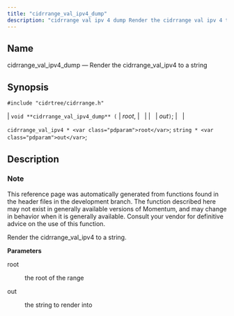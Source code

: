 ```yaml
---
title: "cidrrange_val_ipv4_dump"
description: "cidrrange val ipv 4 dump Render the cidrrange val ipv 4 to a string void cidrrange val ipv 4 dump root out cidrrange val ipv 4 root string out This reference page was automatically generated from functions found in the header files in the development branch The function described here..."
---
```


<a name="apis.cidrrange_val_ipv4_dump"></a> 
## Name

cidrrange_val_ipv4_dump — Render the cidrrange_val_ipv4 to a string

## Synopsis

`#include "cidrtree/cidrrange.h"`

| `void **cidrrange_val_ipv4_dump** (` | <var class="pdparam">root</var>, |   |
|   | <var class="pdparam">out</var>`)`; |   |

`cidrrange_val_ipv4 * <var class="pdparam">root</var>`;
`string * <var class="pdparam">out</var>`;<a name="idp48376192"></a> 
## Description

### Note

This reference page was automatically generated from functions found in the header files in the development branch. The function described here may not exist in generally available versions of Momentum, and may change in behavior when it is generally available. Consult your vendor for definitive advice on the use of this function.

Render the cidrrange_val_ipv4 to a string.

**<a name="idp48379056"></a> Parameters**

<dl class="variablelist">

<dt>root</dt>

<dd>

the root of the range

</dd>

<dt>out</dt>

<dd>

the string to render into

</dd>

</dl>